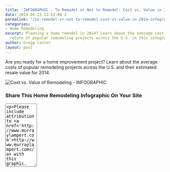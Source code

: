 ```yaml
---
title: 'INFOGRAPHIC - To Remodel or Not to Remodel: Cost vs. Value in 2014'
date: 2014-04-23 13:52:00 Z
permalink: "/to-remodel-or-not-to-remodel-cost-vs-value-in-2014-infographic/"
categories:
- Home Remodeling
excerpt: Planning a home remodel in 2014? Learn about the average cost and estimated
  return of popular remodeling projects across the U.S. in this infographic.
author: Gregg Cantor
layout: post
---
```


Are you ready for a home improvement project? Learn about the average costs of popular remodeling projects across the U.S. and their estimated resale value for 2014.

![Cost vs. Value of Remodeling - INFOGRAPHIC](/uploads/Remodeling_Trends_d52d18d03_Rev2_2-01.jpg "{{ page.title }}")

### Share This Home Remodeling Infographic On Your Site
<textarea style="width: 100; height: 200;">&lt;p&gt;Please include attribution to &lt;a href='http://www.murraylampert.com'&gt;http://www.murraylampert.com&lt;/a&gt; with this graphic.&lt;/p&gt;&lt;br /&gt;
&lt;p&gt;&lt;a href='http://www.murraylampert.com/to-remodel-or-not-to-remodel-cost-vs-value-in-2014-infographic/'&gt;&lt;img src='http://www.murraylampert.com/uploads/Remodeling_Trends_d52d18d03_Rev2_2-01.jpg' alt='To Remodel or Not to Remodel: Cost vs. Value in 2014 - INFOGRAPHIC' width=''  border='0' /&gt;&lt;/a&gt;&lt;/p&gt;&lt;br /&gt;
&lt;p&gt;</textarea>
